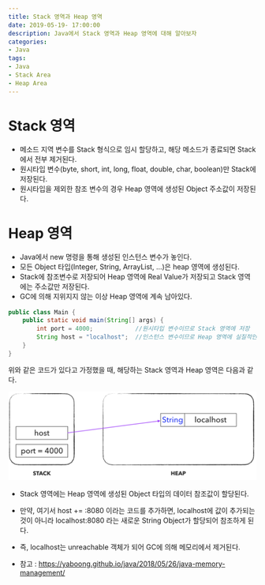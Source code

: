 ```yaml
---
title: Stack 영역과 Heap 영역
date: 2019-05-19- 17:00:00
description: Java에서 Stack 영역과 Heap 영역에 대해 알아보자
categories:
- Java
tags: 
- Java
- Stack Area
- Heap Area
---
```

# Stack 영역
- 메소드 지역 변수를 Stack 형식으로 임시 할당하고, 해당 메소드가 종료되면 Stack 에서 전부 제거된다.
- 원시타입 변수(byte, short, int, long, float, double, char, boolean)만 Stack에 저장된다.
- 원시타입을 제외한 참조 변수의 경우 Heap 영역에 생성된 Object 주소값이 저장된다.

# Heap 영역
- Java에서 new 명령을 통해 생성된 인스턴스 변수가 놓인다.
- 모든 Object 타입(Integer, String, ArrayList, ...)은 heap 영역에 생성된다.
- Stack에 참조변수로 저장되어 Heap 영역에 Real Value가 저장되고 Stack 영역에는 주소값만 저장된다.
- GC에 의해 지위지지 않는 이상 Heap 영역에 계속 남아있다.

~~~java
public class Main {
    public static void main(String[] args) {
        int port = 4000;            //원시타입 변수이므로 Stack 영역에 저장
        String host = "localhost";  //인스턴스 변수이므로 Heap 영역에 실질적인 값이 저장되고 Stack에 해당 주소값이 저장
    }
}
~~~
위와 같은 코드가 있다고 가정했을 때, 해당하는 Stack 영역과 Heap 영역은 다음과 같다.

![memory](/assets/images/memory.png)

- Stack 영역에는 Heap 영역에 생성된 Object 타입의 데이터 참조값이 할당된다.
- 만약, 여기서 host += :8080 이라는 코드를 추가하면, localhost에 값이 추가되는 것이 아니라 localhost:8080 라는 새로운 String Object가 할당되어 참조하게 된다.
- 즉, localhost는 unreachable 객체가 되어 GC에 의해 메모리에서 제거된다.

- 참고 : <https://yaboong.github.io/java/2018/05/26/java-memory-management/>